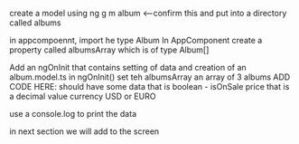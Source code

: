 create a model using ng g m album <--confirm this and put into a directory called albums

in appcompoennt, import he type Album
In AppComponent create a property called albumsArray
which is of type Album[]

Add an ngOnInit that contains setting of data and creation of an album.model.ts
in ngOnInit() set teh albumsArray an array of 3 albums
ADD CODE HERE:
should have some data that is boolean - isOnSale
price that is a decimal value
currency USD or EURO

use a console.log to print the data

in next section we will add to the screen
